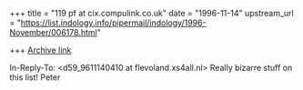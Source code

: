 +++
title = "119 pf at cix.compulink.co.uk"
date = "1996-11-14"
upstream_url = "https://list.indology.info/pipermail/indology/1996-November/006178.html"

+++
[Archive link](https://list.indology.info/pipermail/indology/1996-November/006178.html)

In-Reply-To: <d59_9611140410 at flevoland.xs4all.nl>
Really bizarre stuff on this list!
Peter





